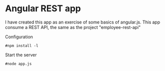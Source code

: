 Angular REST app
================

I have created this app as an exercise of some basics of angular.js.
This app consume a REST API, the same as the project "employee-rest-api"

Configuration

    #npm install -l

Start the server

    #node app.js
